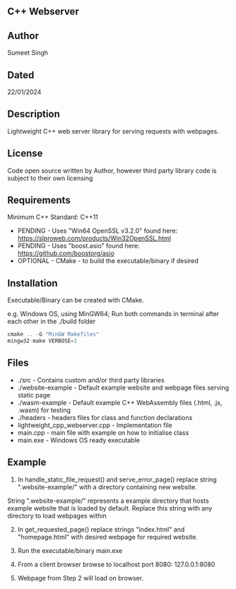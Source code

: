 ## C++ Webserver

## Author
Sumeet Singh

## Dated
22/01/2024

## Description
Lightweight C++ web server library for serving requests with webpages.


## License
Code open source written by Author, however third party library code is subject to their own licensing


## Requirements
Minimum C++ Standard: C++11
* PENDING - Uses "Win64 OpenSSL v3.2.0" found here: https://slproweb.com/products/Win32OpenSSL.html
* PENDING - Uses "boost.asio" found here: https://github.com/boostorg/asio
* OPTIONAL - CMake - to build the executable/binary if desired


## Installation
Executable/Binary can be created with CMake. 

e.g. Windows OS, using MinGW64;
Run both commands in terminal after each other in the ./build folder

```cpp
cmake .. -G "MinGW Makefiles"
mingw32-make VERBOSE=1
```

## Files
* ./src - Contains custom and/or third party libraries
* ./website-example - Default example website and webpage files serving static page
* ./wasm-example - Default example C++ WebAssembly files (.html, .js, .wasm) for testing
* ./headers - headers files for class and function declarations
* lightweight_cpp_webserver.cpp - Implementation file
* main.cpp - main file with example on how to initialise class
* main.exe - Windows OS ready executable


## Example
1. In handle_static_file_request() and serve_error_page() replace string ".website-example/" 
with a directory containing new website.

String ".website-example/" represents a example directory that hosts example website that is
loaded by default. Replace this string with any directory to load webpages within 

2. In get_requested_page() replace strings "index.html" and "homepage.html" with desired
webpage for required website.

3. Run the executable/binary main.exe

4. From a client browser browse to localhost port 8080: 127.0.0.1:8080

5. Webpage from Step 2 will load on browser.